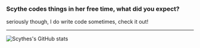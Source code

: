 ### Scythe codes things in her free time, what did you expect?  

seriously though, I do write code sometimes, check it out!

<!---
Scythecode/Scythecode is a ✨ special ✨ repository because its `README.md` (this file) appears on your GitHub profile.
You can click the Preview link to take a look at your changes.
--->

---
![Scythes's GitHub stats](https://github-readme-stats.vercel.app/api?username=scythecode&show_icons=true&theme=dracula)
